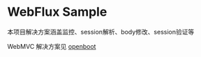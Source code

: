 # WebFlux Sample
本项目解决方案涵盖监控、session解析、body修改、session验证等

WebMVC 解决方案见 [openboot](https://github.com/javahongxi/spring-boot-project/tree/main/open-spring-boot-starter-web)